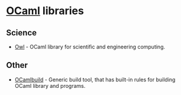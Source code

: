 # [OCaml](https://ocaml.org) libraries

## Science

- [Owl](https://github.com/owlbarn/owl) - OCaml library for scientific and engineering computing.

## Other

- [OCamlbuild](https://github.com/ocaml/ocamlbuild) - Generic build tool, that has built-in rules for building OCaml library and programs.

